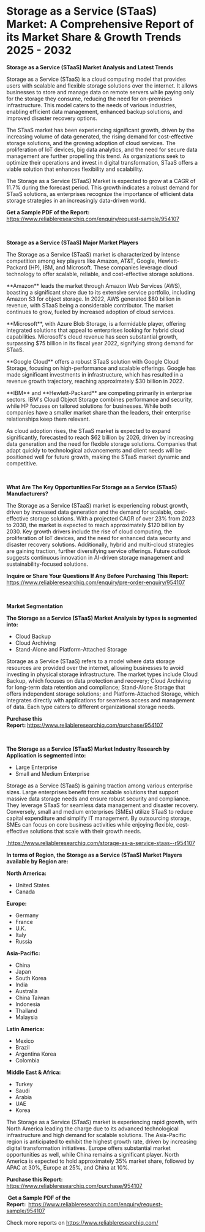 <p><h1>Storage as a Service (STaaS) Market: A Comprehensive Report of its Market Share & Growth Trends 2025 - 2032</h1></p><p><strong>Storage as a Service (STaaS) Market Analysis and Latest Trends</strong></p>
<p><p>Storage as a Service (STaaS) is a cloud computing model that provides users with scalable and flexible storage solutions over the internet. It allows businesses to store and manage data on remote servers while paying only for the storage they consume, reducing the need for on-premises infrastructure. This model caters to the needs of various industries, enabling efficient data management, enhanced backup solutions, and improved disaster recovery options.</p><p>The STaaS market has been experiencing significant growth, driven by the increasing volume of data generated, the rising demand for cost-effective storage solutions, and the growing adoption of cloud services. The proliferation of IoT devices, big data analytics, and the need for secure data management are further propelling this trend. As organizations seek to optimize their operations and invest in digital transformation, STaaS offers a viable solution that enhances flexibility and scalability.</p><p>The Storage as a Service (STaaS) Market is expected to grow at a CAGR of 11.7% during the forecast period. This growth indicates a robust demand for STaaS solutions, as enterprises recognize the importance of efficient data storage strategies in an increasingly data-driven world.</p></p>
<p><strong>Get a Sample PDF of the Report:&nbsp;</strong> <a href="https://www.reliableresearchiq.com/enquiry/request-sample/954107?utm_campaign=3359&utm_medium=2&utm_source=Github&utm_content=ia&utm_term=11032025&utm_id=storage-as-a-service-staas">https://www.reliableresearchiq.com/enquiry/request-sample/954107</a></p>
<p>&nbsp;</p>
<p><strong>Storage as a Service (STaaS) Major Market Players</strong></p>
<p><p>The Storage as a Service (STaaS) market is characterized by intense competition among key players like Amazon, AT&T, Google, Hewlett-Packard (HP), IBM, and Microsoft. These companies leverage cloud technology to offer scalable, reliable, and cost-effective storage solutions.</p><p>**Amazon** leads the market through Amazon Web Services (AWS), boasting a significant share due to its extensive service portfolio, including Amazon S3 for object storage. In 2022, AWS generated $80 billion in revenue, with STaaS being a considerable contributor. The market continues to grow, fueled by increased adoption of cloud services.</p><p>**Microsoft**, with Azure Blob Storage, is a formidable player, offering integrated solutions that appeal to enterprises looking for hybrid cloud capabilities. Microsoft's cloud revenue has seen substantial growth, surpassing $75 billion in its fiscal year 2022, signifying strong demand for STaaS.</p><p>**Google Cloud** offers a robust STaaS solution with Google Cloud Storage, focusing on high-performance and scalable offerings. Google has made significant investments in infrastructure, which has resulted in a revenue growth trajectory, reaching approximately $30 billion in 2022. </p><p>**IBM** and **Hewlett-Packard** are competing primarily in enterprise sectors. IBM's Cloud Object Storage combines performance and security, while HP focuses on tailored solutions for businesses. While both companies have a smaller market share than the leaders, their enterprise relationships keep them relevant.</p><p>As cloud adoption rises, the STaaS market is expected to expand significantly, forecasted to reach $62 billion by 2026, driven by increasing data generation and the need for flexible storage solutions. Companies that adapt quickly to technological advancements and client needs will be positioned well for future growth, making the STaaS market dynamic and competitive.</p></p>
<p>&nbsp;</p>
<p><strong>What Are The Key Opportunities For Storage as a Service (STaaS) Manufacturers?</strong></p>
<p><p>The Storage as a Service (STaaS) market is experiencing robust growth, driven by increased data generation and the demand for scalable, cost-effective storage solutions. With a projected CAGR of over 23% from 2023 to 2030, the market is expected to reach approximately $120 billion by 2030. Key growth drivers include the rise of cloud computing, the proliferation of IoT devices, and the need for enhanced data security and disaster recovery solutions. Additionally, hybrid and multi-cloud strategies are gaining traction, further diversifying service offerings. Future outlook suggests continuous innovation in AI-driven storage management and sustainability-focused solutions.</p></p>
<p><strong>Inquire or Share Your Questions If Any Before Purchasing This Report:</strong> <a href="https://www.reliableresearchiq.com/enquiry/pre-order-enquiry/954107?utm_campaign=3359&utm_medium=2&utm_source=Github&utm_content=ia&utm_term=11032025&utm_id=storage-as-a-service-staas">https://www.reliableresearchiq.com/enquiry/pre-order-enquiry/954107</a></p>
<p>&nbsp;</p>
<p><strong>Market Segmentation</strong></p>
<p><strong>The Storage as a Service (STaaS) Market Analysis by types is segmented into:</strong></p>
<p><ul><li>Cloud Backup</li><li>Cloud Archiving</li><li>Stand-Alone and Platform-Attached Storage</li></ul></p>
<p><p>Storage as a Service (STaaS) refers to a model where data storage resources are provided over the internet, allowing businesses to avoid investing in physical storage infrastructure. The market types include Cloud Backup, which focuses on data protection and recovery; Cloud Archiving for long-term data retention and compliance; Stand-Alone Storage that offers independent storage solutions; and Platform-Attached Storage, which integrates directly with applications for seamless access and management of data. Each type caters to different organizational storage needs.</p></p>
<p><strong>Purchase this Report:&nbsp;</strong><a href="https://www.reliableresearchiq.com/purchase/954107?utm_campaign=3359&utm_medium=2&utm_source=Github&utm_content=ia&utm_term=11032025&utm_id=storage-as-a-service-staas">https://www.reliableresearchiq.com/purchase/954107</a></p>
<p>&nbsp;</p>
<p><strong>The Storage as a Service (STaaS) Market Industry Research by Application is segmented into:</strong></p>
<p><ul><li>Large Enterprise</li><li>Small and Medium Enterprise</li></ul></p>
<p><p>Storage as a Service (STaaS) is gaining traction among various enterprise sizes. Large enterprises benefit from scalable solutions that support massive data storage needs and ensure robust security and compliance. They leverage STaaS for seamless data management and disaster recovery. Conversely, small and medium enterprises (SMEs) utilize STaaS to reduce capital expenditure and simplify IT management. By outsourcing storage, SMEs can focus on core business activities while enjoying flexible, cost-effective solutions that scale with their growth needs.</p></p>
<p><a href="https://www.reliableresearchiq.com/storage-as-a-service-staas--r954107?utm_campaign=3359&utm_medium=2&utm_source=Github&utm_content=ia&utm_term=11032025&utm_id=storage-as-a-service-staas">&nbsp;https://www.reliableresearchiq.com/storage-as-a-service-staas--r954107</a></p>
<p><strong>In terms of Region, the Storage as a Service (STaaS) Market Players available by Region are:</strong></p>
<p>
    <p> <strong> North America: </strong>
        <ul>
            <li>United States</li>
            <li>Canada</li>
        </ul>
        </p> 
    <p> <strong> Europe: </strong>
        <ul>
            <li>Germany</li>
            <li>France</li>
            <li>U.K.</li>
            <li>Italy</li>
            <li>Russia</li>
        </ul>
        </p> 
    <p> <strong> Asia-Pacific: </strong>
        <ul>
            <li>China</li>
            <li>Japan</li>
            <li>South Korea</li>
            <li>India</li>
            <li>Australia</li>
            <li>China Taiwan</li>
            <li>Indonesia</li>
            <li>Thailand</li>
            <li>Malaysia</li>
        </ul>
        </p> 
    <p> <strong> Latin America: </strong>
        <ul>
            <li>Mexico</li>
            <li>Brazil</li>
            <li>Argentina Korea</li>
            <li>Colombia</li>
        </ul>
        </p> 
    <p> <strong> Middle East & Africa: </strong>
        <ul>
            <li>Turkey</li>
            <li>Saudi</li>
            <li>Arabia</li>
            <li>UAE</li>
            <li>Korea</li>
        </ul>
    </p>
    </p>
<p><p>The Storage as a Service (STaaS) market is experiencing rapid growth, with North America leading the charge due to its advanced technological infrastructure and high demand for scalable solutions. The Asia-Pacific region is anticipated to exhibit the highest growth rate, driven by increasing digital transformation initiatives. Europe offers substantial market opportunities as well, while China remains a significant player. North America is expected to hold approximately 35% market share, followed by APAC at 30%, Europe at 25%, and China at 10%.</p></p>
<p><strong>Purchase this Report: </strong><a href="https://www.reliableresearchiq.com/purchase/954107?utm_campaign=3359&utm_medium=2&utm_source=Github&utm_content=ia&utm_term=11032025&utm_id=storage-as-a-service-staas">https://www.reliableresearchiq.com/purchase/954107</a></p>
<p>&nbsp;<strong>Get a Sample PDF of the Report:&nbsp;&nbsp;</strong><a href="https://www.reliableresearchiq.com/enquiry/request-sample/954107?utm_campaign=3359&utm_medium=2&utm_source=Github&utm_content=ia&utm_term=11032025&utm_id=storage-as-a-service-staas">https://www.reliableresearchiq.com/enquiry/request-sample/954107</a></p>
<p><strong></strong></p>
<p>Check more reports on <a href="https://www.reliableresearchiq.com/?utm_campaign=3359&utm_medium=2&utm_source=Github&utm_content=ia&utm_term=11032025&utm_id=storage-as-a-service-staas">https://www.reliableresearchiq.com/</a></p>